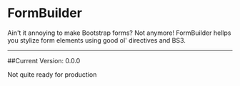 FormBuilder
===========

Ain't it annoying to make Bootstrap forms? Not anymore! FormBuilder hellps you stylize form elements using good ol' directives and BS3.

***

##Current Version: 0.0.0

Not quite ready for production

